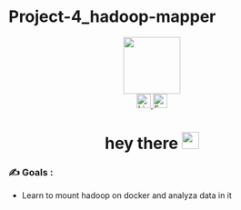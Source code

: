 # Project-4_hadoop-mapper
<div id="header" align="center">
  <img src="https://media.giphy.com/media/o0eOCNkn7cSD6/giphy.gif" width="100"/>
</div>

<div id="badges" align="center">
  <a href="https://www.linkedin.com/in/sakabuana31/">
    <img src="https://img.shields.io/badge/LinkedIn-blue?style=for-the-badge&logo=linkedin&logoColor=white" height="25px" alt="LinkedIn Badge"/>
  </a>
  <a href="mailto:sakabuana.pa@gmail.com">
  <img src="https://img.shields.io/badge/-Email-c14438?style=flat-square&logo=Gmail&logoColor=white" height="25px" alt="Email Badge">
  </a>
</div>

<h1 align="center">
  hey there
  <img src="https://media.giphy.com/media/hvRJCLFzcasrR4ia7z/giphy.gif" width="30px"/>
</h1>

### :writing_hand: Goals :
- Learn to mount hadoop on docker and analyza data in it
